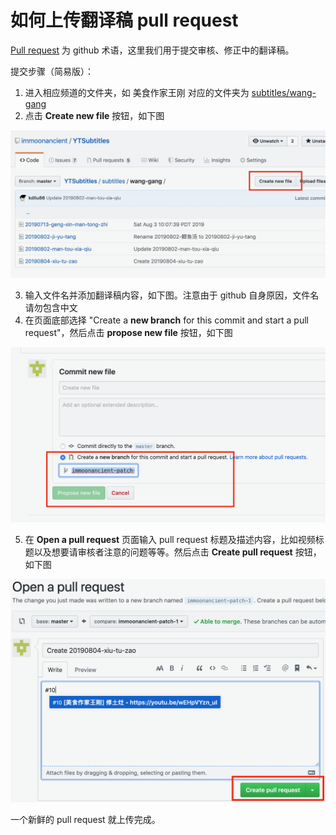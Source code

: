 # 如何上传翻译稿 pull request

[Pull request](https://help.github.com/en/articles/about-pull-requests) 为 github 术语，这里我们用于提交审核、修正中的翻译稿。

提交步骤（简易版）：
1. 进入相应频道的文件夹，如 美食作家王刚 对应的文件夹为 [subtitles/wang-gang](/subtitles/wang-gang)
2. 点击 **Create new file** 按钮，如下图

![create new file](resources/create-new-file.png)

3. 输入文件名并添加翻译稿内容，如下图。注意由于 github 自身原因，文件名请勿包含中文
4. 在页面底部选择 "Create a **new branch** for this commit and start a pull request"，然后点击 **propose new file** 按钮，如下图

![propose new file](resources/propose-new-file.png)

5. 在 **Open a pull request** 页面输入 pull request 标题及描述内容，比如视频标题以及想要请审核者注意的问题等等。然后点击 **Create pull request** 按钮，如下图

![create pull request](resources/create-pull-request.png)

一个新鲜的 pull request 就上传完成。
